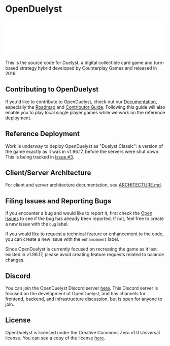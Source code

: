 # OpenDuelyst

![Duelyst Logo](app/resources/ui/brand_duelyst.png)

This is the source code for Duelyst, a digital collectible card game and turn-based strategy hybrid developed by
Counterplay Games and released in 2016.

## Contributing to OpenDuelyst

If you'd like to contribute to OpenDuelyst, check out our [Documentation](docs/README.md), especially the
[Roadmap](docs/ROADMAP.md) and [Contributor Guide](docs/CONTRIBUTING.md). Following this guide will also enable you to
play local single player games while we work on the reference deployment.

## Reference Deployment

Work is underway to deploy OpenDuelyst as "Duelyst Classic": a version of the game exactly as it was in v1.96.17,
before the servers were shut down. This is being tracked in [issue #3](https://github.com/open-duelyst/duelyst/issues/3).

## Client/Server Architecture

For client and server architecture documentation, see [ARCHITECTURE.md](docs/ARCHITECTURE.md).

## Filing Issues and Reporting Bugs

If you encounter a bug and would like to report it, first check the
[Open Issues](https://github.com/open-duelyst/duelyst/issues/) to see if the bug has already been reported. If not,
feel free to create a new issue with the `bug` label.

If you would like to request a technical feature or enhancement to the code, you can create a new issue with the
`enhancement` label.

Since OpenDuelyst is currently focused on recreating the game as it last existed in v1.96.17, please avoid creating
feature requests related to balance changes.

## Discord

You can join the OpenDuelyst Discord server [here](https://discord.gg/HhUWfZ9cxe). This Discord server is focused on
the development of OpenDuelyst, and has channels for frontend, backend, and infrastructure discussion, but is open
for anyone to join.

## License

OpenDuelyst is licensed under the Creative Commons Zero v1.0 Universal license. You can see a copy of the license
[here](LICENSE).
